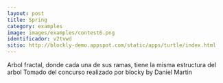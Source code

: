 ```yaml
---
layout: post
title: Spring
category: examples
image: images/examples/contest6.png
identificador: v2tvwd
sitio: http://blockly-demo.appspot.com/static/apps/turtle/index.html
---
```

Arbol fractal, donde cada una de sus ramas, tiene la misma estructura del arbol
Tomado del concurso realizado por blocky
by Daniel Martin